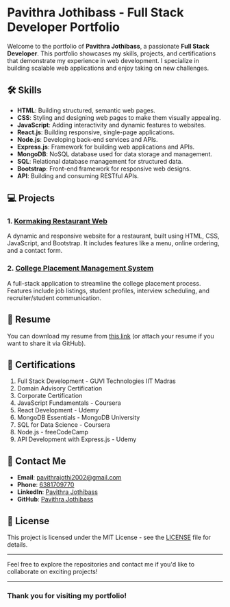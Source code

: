 # Pavithra Jothibass - Full Stack Developer Portfolio

Welcome to the portfolio of **Pavithra Jothibass**, a passionate **Full Stack Developer**. This portfolio showcases my skills, projects, and certifications that demonstrate my experience in web development. I specialize in building scalable web applications and enjoy taking on new challenges.

## 🛠️ Skills
- **HTML**: Building structured, semantic web pages.
- **CSS**: Styling and designing web pages to make them visually appealing.
- **JavaScript**: Adding interactivity and dynamic features to websites.
- **React.js**: Building responsive, single-page applications.
- **Node.js**: Developing back-end services and APIs.
- **Express.js**: Framework for building web applications and APIs.
- **MongoDB**: NoSQL database used for data storage and management.
- **SQL**: Relational database management for structured data.
- **Bootstrap**: Front-end framework for responsive web designs.
- **API**: Building and consuming RESTful APIs.

## 💻 Projects

### 1. [Kormaking Restaurant Web](https://github.com/PavithraJothibass/kormakingrestaurantweb)
A dynamic and responsive website for a restaurant, built using HTML, CSS, JavaScript, and Bootstrap. It includes features like a menu, online ordering, and a contact form.

### 2. [College Placement Management System](https://project-check-eight.vercel.app/)
A full-stack application to streamline the college placement process. Features include job listings, student profiles, interview scheduling, and recruiter/student communication.

## 📄 Resume
You can download my resume from [this link](#) (or attach your resume if you want to share it via GitHub).

## 🏅 Certifications
1. Full Stack Development - GUVI Technologies IIT Madras
2. Domain Advisory Certification
3. Corporate Certification
4. JavaScript Fundamentals - Coursera
5. React Development - Udemy
6. MongoDB Essentials - MongoDB University
7. SQL for Data Science - Coursera
8. Node.js - freeCodeCamp
9. API Development with Express.js - Udemy

## 🔗 Contact Me
- **Email**: [pavithrajothi2002@gmail.com](mailto:pavithrajothi2002@gmail.com)
- **Phone**: [6381709770](tel:6381709770)
- **LinkedIn**: [Pavithra Jothibass](https://www.linkedin.com/in/pavithraj21/)
- **GitHub**: [Pavithra Jothibass](https://github.com/PavithraJothibass)

## 📝 License
This project is licensed under the MIT License - see the [LICENSE](LICENSE) file for details.

---

Feel free to explore the repositories and contact me if you'd like to collaborate on exciting projects!

---

### Thank you for visiting my portfolio!
